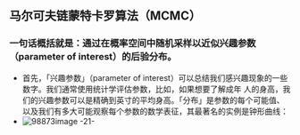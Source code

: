 ## 马尔可夫链蒙特卡罗算法（MCMC）

### 一句话概括就是：通过在概率空间中随机采样以近似兴趣参数（parameter of interest）的后验分布。

* 首先，「兴趣参数」（parameter of interest）可以总结我们感兴趣现象的一些数字。我们通常使用统计学评估参数，比如，如果想要了解成年
人的身高，我们的兴趣参数可以是精确到英寸的平均身高。「分布」是参数的每个可能值、以及我们有多大可能观察每个参数的数学表征，其最著名的实例是钟形曲线：
* ![98873image -21-](assets/98873image%20-21-.png)
